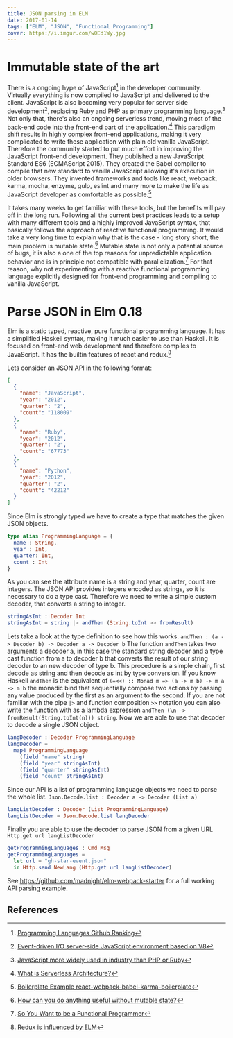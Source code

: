 ```yaml
---
title: JSON parsing in ELM
date: 2017-01-14
tags: ["ELM", "JSON", "Functional Programming"]
cover: https://i.imgur.com/wOEd1Wy.jpg
---
```


# Immutable state of the art
There is a ongoing hype of JavaScript[^1] in the developer community. Virtually everything is now compiled to JavaScript and delivered to the client. JavaScript is also becoming very popular for server side development[^2], replacing Ruby and PHP as primary programming language.[^9] Not only that, there's also an ongoing serverless trend, moving most of the back-end code into the front-end part of the application.[^3] This paradigm shift results in highly complex front-end applications, making it very complicated to write these application with plain old vanilla JavaScript. Therefore the community started to put much effort in improving the JavaScript front-end development. They published a new JavaScript Standard ES6 (ECMAScript 2015). They created the Babel compiler to compile that new standard to vanilla JavaScript allowing it's execution in older browsers. They invented frameworks and tools like react, webpack, karma, mocha, enzyme, gulp, eslint and many more to make the life as JavaScript developer as comfortable as possible.[^5]


It takes many weeks to get familiar with these tools, but the benefits will pay off in the long run. Following all the current best practices leads to a setup with many different tools and a highly improved JavaScript syntax, that basically follows the approach of reactive functional programming. It would take a very long time to explain why that is the case - long story short, the main problem is mutable state.[^8] Mutable state is not only a potential source of bugs, it is also a one of the top reasons for unpredictable application behavior and is in principle not compatible with parallelization.[^6] For that reason, why not experimenting with a reactive functional programming language explicitly designed for front-end programming and compiling to vanilla JavaScript.

# Parse JSON in Elm 0.18
Elm is a static typed, reactive, pure functional programming language. It has a simplified Haskell syntax, making it much easier to use than Haskell. It is focused on front-end web development and therefore compiles to JavaScript. It has the builtin features of react and redux.[^7]

Lets consider an JSON API in the following format:

```Json
[
  {
    "name": "JavaScript",
    "year": "2012",
    "quarter": "2",
    "count": "118009"
  },
  {
    "name": "Ruby",
    "year": "2012",
    "quarter": "2",
    "count": "67773"
  },
  {
    "name": "Python",
    "year": "2012",
    "quarter": "2",
    "count": "42212"
  }
]
```
Since Elm is strongly typed we have to create a type that matches the given JSON objects.
```elm
type alias ProgrammingLanguage = {
  name : String,
  year : Int,
  quarter: Int,
  count : Int
}
```
As you can see the attribute name is a string and year, quarter, count are integers. The JSON API provides integers encoded as strings, so it is necessary to do a type cast. Therefore we need to write a simple custom decoder, that converts a string to integer.

```elm
stringAsInt : Decoder Int
stringAsInt = string |> andThen (String.toInt >> fromResult)
```
Lets take a look at the type definition to see how this works.
`andThen : (a -> Decoder b) -> Decoder a -> Decoder b`
The function `andThen` takes two arguments a decoder a, in this case the standard string decoder and a type cast function from a to decoder b that converts the result of our string decoder to an new decoder of type b. This procedure is a simple chain, first decode as string and then decode as int by type conversion. If you know Haskell `andThen` is the equivalent of `(=<<) :: Monad m => (a -> m b) -> m a -> m b` the monadic bind that sequentially compose two actions by passing any value produced by the first as an argument to the second. If you are not familiar with the pipe `|>` and function composition `>>` notation you can also write the function with as a lambda expression `andThen (\n -> fromResult(String.toInt(n))) string`. Now we are able to use that decoder to decode a single JSON object.
```elm
langDecoder : Decoder ProgrammingLanguage
langDecoder =
  map4 ProgrammingLanguage
    (field "name" string)
    (field "year" stringAsInt)
    (field "quarter" stringAsInt)
    (field "count" stringAsInt)
```
Since our API is a list of programming language objects we need to parse the whole list. `Json.Decode.list : Decoder a -> Decoder (List a)`
```elm
langListDecoder : Decoder (List ProgrammingLanguage)
langListDecoder = Json.Decode.list langDecoder
```
Finally you are able to use the decoder to parse JSON from a given URL `Http.get url langListDecoder`
```elm
getProgrammingLanguages : Cmd Msg
getProgrammingLanguages =
  let url = "gh-star-event.json"
  in Http.send NewLang (Http.get url langListDecoder)
```
See https://github.com/madnight/elm-webpack-starter for a full working API parsing example.

## References
[^1]: [Programming Languages Github Ranking](https://madnight.github.io/githut)
[^2]: [Event-driven I/O server-side JavaScript environment based on V8](https://en.wikipedia.org/wiki/Node.js)
[^3]: [What is Serverless Architecture?](https://medium.com/@PaulDJohnston/what-is-serverless-architecture-43b9ea4babca#.5adec3yz0)
[^4]: [Destructuring: What, Why and How - Part 1 of ES6 JavaScript Features]( https://www.youtube.com/watch?v=PB_d3uBkQPs)
[^5]: [Boilerplate Example react-webpack-babel-karma-boilerplate](https://github.com/madnight/react-webpack-babel-karma-boilerplate)
[^6]: [So You Want to be a Functional Programmer]( https://medium.com/@cscalfani/so-you-want-to-be-a-functional-programmer-part-1-1f15e387e536#.wu667z5wl)
[^7]: [Redux is influenced by ELM](https://github.com/reactjs/redux#Influences)
[^8]: [How can you do anything useful without mutable state?]( http://stackoverflow.com/questions/1020653/how-can-you-do-anything-useful-without-mutable-state)
[^9]: [JavaScript more widely used in industry than PHP or Ruby](http://www.tiobe.com/tiobe-index/)

